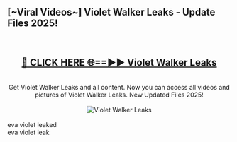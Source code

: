 <h2>[~Viral Videos~] Violet Walker Leaks - Update Files 2025!</h2>
<br>
<div align="center">
<h2><a href="https://betterlinks.top/A2PfLJ" rel="nofollow">🔴 CLICK HERE 🌐==►► Violet Walker Leaks</a></h2>
<br>
Get Violet Walker Leaks and all content. Now you can access all videos and pictures of Violet Walker Leaks. New Updated Files 2025!
<br>
<br>
<a href="https://betterlinks.top/A2PfLJ" rel="nofollow" data-target="animated-image.originalLink"><img src="https://i.ibb.co.com/WyWwxjT/player-gif2.gif" alt="Violet Walker Leaks" style="max-width: 100%; display: inline-block;" data-target="animated-image.originalImage"></a>
</div>
<br>
eva violet leaked<br>
eva violet leak